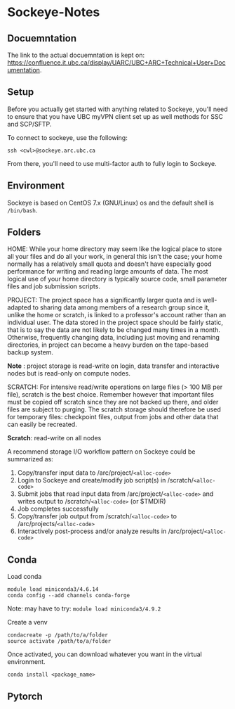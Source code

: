 # Sockeye-Notes

## Docuemntation
The link to the actual docuemntation is kept on: https://confluence.it.ubc.ca/display/UARC/UBC+ARC+Technical+User+Documentation.

## Setup
Before you actually get started with anything related to Sockeye, you'll need to ensure that you have UBC myVPN client set up as well methods for SSC and SCP/SFTP.

To connect to sockeye, use the following:

``` shell
ssh <cwl>@sockeye.arc.ubc.ca
```

From there, you'll need to use multi-factor auth to fully login to Sockeye.

## Environment
Sockeye is based on CentOS 7.x (GNU/Linux) os and the default shell is ```/bin/bash```.

## Folders

HOME: While your home directory may seem like the logical place to store all your files and do all your work, in general this isn't the case; your home normally has a relatively small quota and doesn't have especially good performance for writing and reading large amounts of data. The most logical use of your home directory is typically source code, small parameter files and job submission scripts.

PROJECT: The project space has a significantly larger quota and is well-adapted to sharing data among members of a research group since it, unlike the home or scratch, is linked to a professor's account rather than an individual user. The data stored in the project space should be fairly static, that is to say the data are not likely to be changed many times in a month. Otherwise, frequently changing data, including just moving and renaming directories, in project can become a heavy burden on the tape-based backup system.

**Note** : project storage is read-write on login, data transfer and interactive nodes but is read-only on compute nodes.

SCRATCH: For intensive read/write operations on large files (> 100 MB per file), scratch is the best choice. Remember however that important files must be copied off scratch since they are not backed up there, and older files are subject to purging. The scratch storage should therefore be used for temporary files: checkpoint files, output from jobs and other data that can easily be recreated.

**Scratch**: read-write on all nodes

A recommend storage I/O workflow pattern on Sockeye could be summarized as:

1. Copy/transfer input data to /arc/project/```<alloc-code>```
2. Login to Sockeye and create/modify job script(s) in /scratch/```<alloc-code>```
3. Submit jobs that read input data from /arc/project/```<alloc-code>``` and writes output to /scratch/```<alloc-code>```  (or $TMDIR)
4. Job completes successfully
5. Copy/transfer job output from /scratch/```<alloc-code>``` to /arc/projects/```<alloc-code>```
6. Interactively post-process and/or analyze results in /arc/project/```<alloc-code>```

## Conda


Load conda
``` shell
module load miniconda3/4.6.14
conda config --add channels conda-forge
``` 
Note: may have to try: ```module load miniconda3/4.9.2```


Create a venv
``` shell
condacreate -p /path/to/a/folder
source activate /path/to/a/folder
```

Once activated, you can download whatever you want in the virtual environment.
``` shell
conda install <package_name>
```


## Pytorch
``` shell

```
